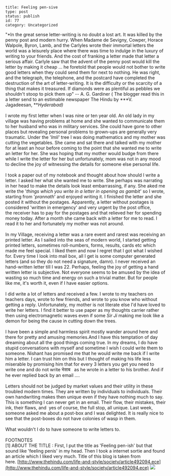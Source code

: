 ~~~~ 
title: Feeling pen-sive
type: post
status: publish
id: 77
category: Uncategorized
~~~~

"*In the great sense letter-writing is no doubt a lost art. It was
killed by the penny post and modern hurry. When Madame de Sevigny,
Cowper, Horace Walpole, Byron, Lamb, and the Carlyles wrote their
immortal letters the world was a leisurely place where there was time to
indulge in the luxury of writing to your friends. And the cost of
franking a letter made that letter a serious affair. Carlyle saw that
the advent of the penny post would kill the letter by making it cheap
... he foretold that people would not bother to write good letters when
they could send them for next to nothing. He was right, and the
telegraph, the telephone, and the postcard have completed the
destruction of the art of letter-writing. It is the difficulty or the
scarcity of a thing that makes it treasured. If diamonds were as
plentiful as pebbles we shouldn't stoop to pick them up" -- A. G.
Gardiner ( The blogger read this in a letter send to an estimable
newspaper The Hindu by ***V. Jagadeesan, ***Hyderabad)*\
\
I wrote my first letter when I was nine or ten year old. An old lady in
my village was having problems at home and she wanted to communicate
them to her husband who was in military services. She could have gone to
other places but revealing personal problems to grown-ups are generally
very traumatic. Under the '*Imli*' tree I was doing mathematics and my
mother was cutting the vegetables. She came and sat there and talked
with my mother for at least an hour before coming to the point that she
wanted me to write an letter for her. She was hoping that my mother
would budge from there while I write the letter for her but
unfortunately, mom was not in any mood to decline the joy of witnessing
the details for someone else personal life.\
\
I took a paper out of my notebook and thought about how should I write a
letter. I asked her what she wanted me to write. She perhaps was
narrating in her head to make the details look least embarrassing, if
any. She aked me write the '*things which you write in a letter in
opening as gambit*' so I wrote, starting from '*prannath*' and enjoyed
writing it. I finished the letter and she posted it without the
postages. Apparently, a letter without postages is considered 'written
in emergency' and very urgent by the post office, the receiver has to
pay for the postages and that relieved her for spending money today.
After a month she came back with a letter for me to read. I read it to
her and fortunately my mother was not around.\
\
In my Village, receiving a letter was a rare event and rarest was
receiving an printed letter. As I sailed into the seas of modern world,
I started getting printed letters, sometimes roll-numbers, forms,
results, cards etc which made me feel special. I liked them and now I
regret that I got what I wished for. Every time I look into mail box,
all I get is some computer generated letters (and so they do not need a
signature, damn). I never received an hand-written letter till I was 22.
Perhaps, feeling the joy of getting a hand written letter is subjective.
Not everyone seems to be amused by the idea of wasting so much time and
energy on such a trivial matter. But for people like me, it's worth it,
even if I have easier options.\
\
I did write a lot of letters and received a few. I wrote to my teachers
on teachers days, wrote to few friends, and wrote to you know who
without getting a reply. Unfortunately, my mother is not literate else
I'd have loved to write her letters. I find it better to use paper as my
thoughts carrier rather then using electromagnetic waves even if some
*Sir Ji* making me look like a demon for being the cause in cutting down
the trees.\
\
I have been a simple and harmless spirit mostly wander around here and
there for pretty and amusing memories.And I have this temptation of day
dreaming about all the good things coming true. In my dreams, I do have
stupid conversations with myself and sometime I wish I could write them
to someone. Nishant has promised me that he would write me back if I
write him a letter. I can trust him on this but I thought of making his
life less miserable by promising him that for every 3 letters you get
you need to write one and do not write भेसाब   as he wrote in a letter
to his brother. And if he ever replied back by an email ....\
\
Letters should not be judged by market values and their utility in these
troubled modern times. They are written by individuals to individuals.
Their own handwriting makes then unique even if they have nothing much
to say. This is something I can never get in an email. Their flow, their
mistakes, their ink, their flaws, and  yes of course, the full stop, all
unique. Last week, someone asked me about a post-box and I was
delighted. It is really nice to see that the post-boxes do not have
colonies of wasp in them.\
\
What wouldn't I do to have someone to write letters to.\
\
FOOTNOTES\
[1] ABOUT THE TITLE : First, I put the title as 'Feeling pen-ish' but
that sound like 'feeling penis' in my head. Then I took a internet
sortie and found an article which I liked very much. Title of this blog
is taken from
here. [http://www.thehindu.com/life-and-style/society/article492094.ece](http://www.thehindu.com/life-and-style/society/article492094.ece)
![](https://blogger.googleusercontent.com/tracker/3794193585985230867-7297726924517617339?l=dilawarsays.blogspot.com)
